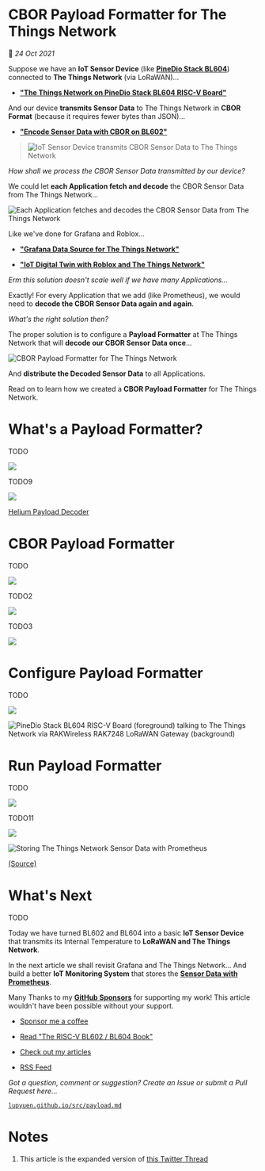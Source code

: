 # CBOR Payload Formatter for The Things Network

📝 _24 Oct 2021_

Suppose we have an __IoT Sensor Device__ (like [__PineDio Stack BL604__](https://lupyuen.github.io/articles/pinedio)) connected to __The Things Network__ (via LoRaWAN)...

-   [__"The Things Network on PineDio Stack BL604 RISC-V Board"__](https://lupyuen.github.io/articles/ttn)

And our device __transmits Sensor Data__ to The Things Network in __CBOR Format__ (because it requires fewer bytes than JSON)...

-   [__"Encode Sensor Data with CBOR on BL602"__](https://lupyuen.github.io/articles/cbor)

> ![IoT Sensor Device transmits CBOR Sensor Data to The Things Network](https://lupyuen.github.io/images/grafana-flow3.jpg)

_How shall we process the CBOR Sensor Data transmitted by our device?_

We could let __each Application fetch and decode__ the CBOR Sensor Data from The Things Network...

![Each Application fetches and decodes the CBOR Sensor Data from The Things Network](https://lupyuen.github.io/images/payload-flow3.jpg)

Like we've done for Grafana and Roblox...

-   [__"Grafana Data Source for The Things Network"__](https://lupyuen.github.io/articles/grafana)

-   [__"IoT Digital Twin with Roblox and The Things Network"__](https://lupyuen.github.io/articles/roblox)

_Erm this solution doesn't scale well if we have many Applications..._

Exactly! For every Application that we add (like Prometheus), we would need to __decode the CBOR Sensor Data again and again__.

_What's the right solution then?_

The proper solution is to configure a __Payload Formatter__ at The Things Network that will __decode our CBOR Sensor Data once__...

![CBOR Payload Formatter for The Things Network](https://lupyuen.github.io/images/payload-title.jpg)

And __distribute the Decoded Sensor Data__ to all Applications.

Read on to learn how we created a __CBOR Payload Formatter__ for The Things Network.

# What's a Payload Formatter?

TODO

![](https://lupyuen.github.io/images/payload-formatter.png)

TODO9

![](https://lupyuen.github.io/images/payload-formatter2.png)

[Helium Payload Decoder](https://docs.helium.com/use-the-network/console/functions/)

# CBOR Payload Formatter

TODO

![](https://lupyuen.github.io/images/payload-cbor.png)

TODO2

![](https://lupyuen.github.io/images/payload-code3.png)

TODO3

![](https://lupyuen.github.io/images/payload-code4.png)

# Configure Payload Formatter

TODO

![](https://lupyuen.github.io/images/payload-config2.png)

![PineDio Stack BL604 RISC-V Board (foreground) talking to The Things Network via RAKWireless RAK7248 LoRaWAN Gateway (background)](https://lupyuen.github.io/images/ttn-title.jpg)

# Run Payload Formatter

TODO

![](https://lupyuen.github.io/images/payload-ttn3.png)

TODO11

![](https://lupyuen.github.io/images/payload-ttn4.png)

![Storing The Things Network Sensor Data with Prometheus](https://lupyuen.github.io/images/grafana-flow2.jpg)

[(Source)](https://lupyuen.github.io/articles/grafana#store-data-with-prometheus)

# What's Next

TODO

Today we have turned BL602 and BL604 into a basic __IoT Sensor Device__ that transmits its Internal Temperature to __LoRaWAN and The Things Network__.

In the next article we shall revisit Grafana and The Things Network... And build a better __IoT Monitoring System__ that stores the [__Sensor Data with Prometheus__](https://lupyuen.github.io/articles/grafana#store-data-with-prometheus).

Many Thanks to my [__GitHub Sponsors__](https://github.com/sponsors/lupyuen) for supporting my work! This article wouldn't have been possible without your support.

-   [Sponsor me a coffee](https://github.com/sponsors/lupyuen)

-   [Read "The RISC-V BL602 / BL604 Book"](https://lupyuen.github.io/articles/book)

-   [Check out my articles](https://lupyuen.github.io)

-   [RSS Feed](https://lupyuen.github.io/rss.xml)

_Got a question, comment or suggestion? Create an Issue or submit a Pull Request here..._

[`lupyuen.github.io/src/payload.md`](https://github.com/lupyuen/lupyuen.github.io/blob/master/src/payload.md)

# Notes

1.  This article is the expanded version of [this Twitter Thread](https://twitter.com/MisterTechBlog/status/1448846003608567809)

